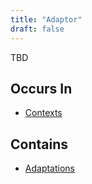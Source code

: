 ```yaml
---
title: "Adaptor"
draft: false
---
```


TBD

## Occurs In
* [Contexts](context)

## Contains
* [Adaptations](adaptation)
